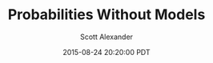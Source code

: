 ---
layout: podcast
title: "Probabilities Without Models"
author: Scott Alexander
description: https://slatestarcodex.com/2015/08/24/probabilities-without-models/
date: 2015-08-24 20:20:00 PDT
length: 2002288
duration: 500
guid: probabilities-without-models
---